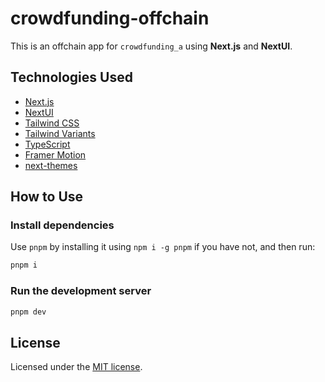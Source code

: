 # crowdfunding-offchain

This is an offchain app for `crowdfunding_a` using **Next.js** and **NextUI**.

## Technologies Used

- [Next.js](https://nextjs.org/docs/getting-started)
- [NextUI](https://nextui.org/)
- [Tailwind CSS](https://tailwindcss.com/)
- [Tailwind Variants](https://tailwind-variants.org)
- [TypeScript](https://www.typescriptlang.org/)
- [Framer Motion](https://www.framer.com/motion/)
- [next-themes](https://github.com/pacocoursey/next-themes)

## How to Use

### Install dependencies

Use `pnpm` by installing it using `npm i -g pnpm` if you have not, and then run:

```bash
pnpm i
```

### Run the development server

```bash
pnpm dev
```

## License

Licensed under the [MIT license](https://github.com/nextui-org/next-app-template/blob/main/LICENSE).
